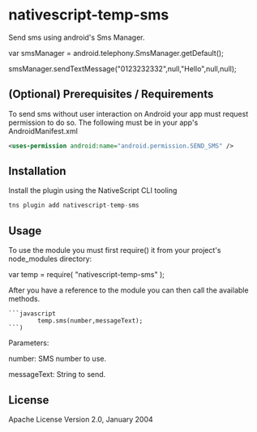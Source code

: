 # nativescript-temp-sms

Send sms using android's Sms Manager.

var smsManager = android.telephony.SmsManager.getDefault();

smsManager.sendTextMessage("0123232332",null,"Hello",null,null);

## (Optional) Prerequisites / Requirements

To send sms without user interaction on Android your app must request permission to do so. The following must be in your app's AndroidManifest.xml

```xml
<uses-permission android:name="android.permission.SEND_SMS" />
```

## Installation

Install the plugin using the NativeScript CLI tooling

```javascript
tns plugin add nativescript-temp-sms
```

## Usage 

To use the module you must first require() it from your project's node_modules directory:

var temp = require( "nativescript-temp-sms" );

After you have a reference to the module you can then call the available methods.
	
	```javascript
  			temp.sms(number,messageText);
    ```)

Parameters: 

number: SMS number to use.

messageText: String to send.


## License

Apache License Version 2.0, January 2004
